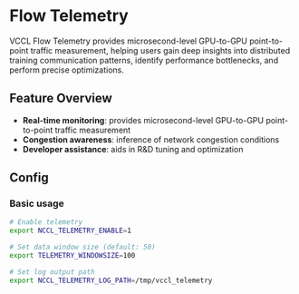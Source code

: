# Flow Telemetry

VCCL Flow Telemetry provides microsecond-level GPU-to-GPU point-to-point traffic measurement, helping users gain deep insights into distributed training communication patterns, identify performance bottlenecks, and perform precise optimizations.

## Feature Overview

- **Real-time monitoring**: provides microsecond-level GPU-to-GPU point-to-point traffic measurement
- **Congestion awareness**: inference of network congestion conditions
- **Developer assistance**: aids in R&D tuning and optimization


## Config

### Basic usage
```bash
# Enable telemetry
export NCCL_TELEMETRY_ENABLE=1

# Set data window size (default: 50)
export TELEMETRY_WINDOWSIZE=100

# Set log output path
export NCCL_TELEMETRY_LOG_PATH=/tmp/vccl_telemetry
```


